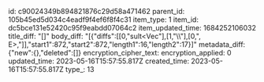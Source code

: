 id: c90024349b894821876c29d58a471462
parent_id: 105b45ed5d034c4eadf9f4ef6f8f4c31
item_type: 1
item_id: dc5bce131e52420c95f9eabdd07064c2
item_updated_time: 1684252106032
title_diff: "[]"
body_diff: "[{\"diffs\":[[0,\"sult<Vec\"],[1,\"\\\\\"],[0,\"<T>, E>,\"]],\"start1\":872,\"start2\":872,\"length1\":16,\"length2\":17}]"
metadata_diff: {"new":{},"deleted":[]}
encryption_cipher_text: 
encryption_applied: 0
updated_time: 2023-05-16T15:57:55.817Z
created_time: 2023-05-16T15:57:55.817Z
type_: 13